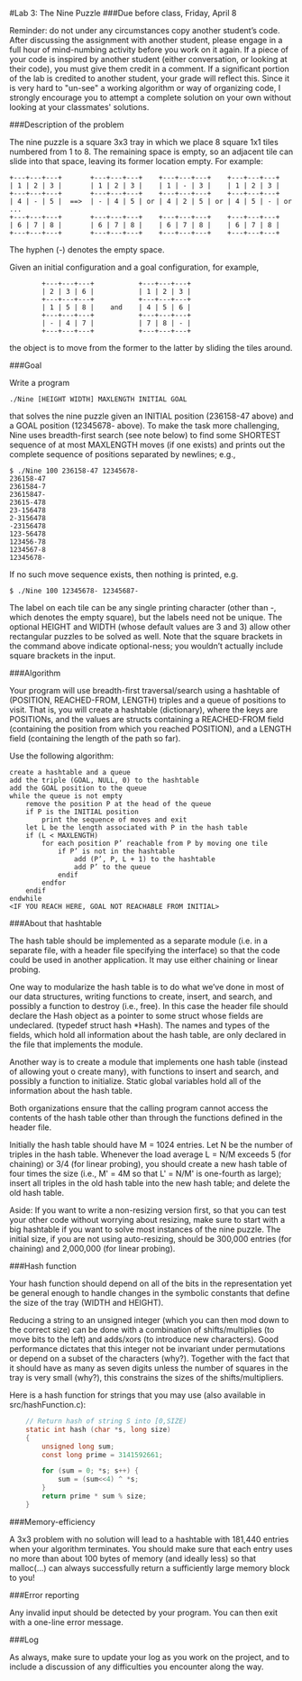 #Lab 3: The Nine Puzzle
###Due before class, Friday, April 8

Reminder: do not under any circumstances copy another student’s code. After discussing the assignment with another student, please engage in a full hour of mind-numbing activity before you work on it again. If a piece of your code is inspired by another student (either conversation, or looking at their code), you must give them credit in a comment. If a significant portion of the lab is credited to another student, your grade will reflect this. Since it is very hard to "un-see" a working algorithm or way of organizing code, I strongly encourage you to attempt a complete solution on your own without looking at your classmates' solutions.

###Description of the problem

The nine puzzle is a square 3x3 tray in which we place 8 square 1x1 tiles numbered from 1 to 8. The remaining space is empty, so an adjacent tile can slide into that space, leaving its former location empty. For example:

    +---+---+---+       +---+---+---+    +---+---+---+    +---+---+---+
    | 1 | 2 | 3 |       | 1 | 2 | 3 |    | 1 | - | 3 |    | 1 | 2 | 3 |
    +---+---+---+       +---+---+---+    +---+---+---+    +---+---+---+
    | 4 | - | 5 |  ==>  | - | 4 | 5 | or | 4 | 2 | 5 | or | 4 | 5 | - | or ...
    +---+---+---+       +---+---+---+    +---+---+---+    +---+---+---+
    | 6 | 7 | 8 |       | 6 | 7 | 8 |    | 6 | 7 | 8 |    | 6 | 7 | 8 |
    +---+---+---+       +---+---+---+    +---+---+---+    +---+---+---+

The hyphen (-) denotes the empty space.

Given an initial configuration and a goal configuration, for example, 

            +---+---+---+           +---+---+---+
		    | 2 | 3 | 6 |           | 1 | 2 | 3 |
		    +---+---+---+           +---+---+---+
		    | 1 | 5 | 8 |    and    | 4 | 5 | 6 |
		    +---+---+---+           +---+---+---+
		    | - | 4 | 7 |           | 7 | 8 | - |
		    +---+---+---+           +---+---+---+

the object is to move from the former to the latter by sliding the tiles around.

###Goal

Write a program

    ./Nine [HEIGHT WIDTH] MAXLENGTH INITIAL GOAL

that solves the nine puzzle given an INITIAL position (236158-47 above) and a GOAL position (12345678- above). To make the task more challenging, Nine uses breadth-first search (see note below) to find some SHORTEST sequence of at most MAXLENGTH moves (if one exists) and prints out the complete sequence of positions separated by newlines; e.g.,

	$ ./Nine 100 236158-47 12345678-
	236158-47
	2361584-7
	23615847-
	23615-478
	23-156478
	2-3156478
	-23156478
	123-56478
	123456-78
	1234567-8
	12345678-

If no such move sequence exists, then nothing is printed, e.g.

	$ ./Nine 100 12345678- 12345687-

The label on each tile can be any single printing character (other than -, which denotes the empty square), but the labels need not be unique. The optional HEIGHT and WIDTH (whose default values are 3 and 3) allow other rectangular puzzles to be solved as well. Note that the square brackets in the command above indicate optional-ness; you wouldn’t actually include square brackets in the input.

###Algorithm

Your program will use breadth-first traversal/search using a hashtable of (POSITION, REACHED-FROM, LENGTH) triples and a queue of positions to visit. That is, you will create a hashtable (dictionary), where the keys are POSITIONs, and the values are structs containing a REACHED-FROM field (containing the position from which you reached POSITION), and a LENGTH field (containing the length of the path so far). 

Use the following algorithm:
	
	create a hashtable and a queue
	add the triple (GOAL, NULL, 0) to the hashtable
	add the GOAL position to the queue
	while the queue is not empty
		remove the position P at the head of the queue
		if P is the INITIAL position
			print the sequence of moves and exit
		let L be the length associated with P in the hash table
		if (L < MAXLENGTH)
			for each position P’ reachable from P by moving one tile
				if P’ is not in the hashtable
					add (P’, P, L + 1) to the hashtable
					add P’ to the queue
				endif
			endfor
		endif
	endwhile
	<IF YOU REACH HERE, GOAL NOT REACHABLE FROM INITIAL>

###About that hashtable

The hash table should be implemented as a separate module (i.e. in a separate file, with a header file specifying the interface) so that the code could be used in another application.  It may use either chaining or linear probing.

One way to modularize the hash table is to do what we’ve done in most of our data structures, writing functions to create, insert, and search, and possibly a function to destroy (i.e., free). In this case the header file should declare the Hash object as a pointer to some struct whose fields are undeclared. (typedef struct hash \*Hash). The names and types of the fields, which hold all information about the hash table, are only declared in the file that implements the module.

Another way is to create a module that implements one hash table (instead of allowing yout o create many), with functions to insert and search, and possibly a function to initialize. Static global variables hold all of the information about the hash table.

Both organizations ensure that the calling program cannot access the contents of the hash table other than through the functions defined in the header file.

Initially the hash table should have M = 1024 entries.  Let N be the number of triples in the hash table.  Whenever the load average L = N/M exceeds 5 (for chaining) or 3/4 (for linear probing), you should create a new hash table of four times the size (i.e., M' = 4M so that L' = N/M' is one-fourth as large); insert all triples in the old hash table into the new hash table; and delete the old hash table.

Aside: If you want to write a non-resizing version first, so that you can test your other code without worrying about resizing, make sure to start with a big hashtable if you want to solve most instances of the nine puzzle. The initial size, if you are not using auto-resizing, should be 300,000 entries (for chaining) and 2,000,000 (for linear probing).

###Hash function

Your hash function should depend on all of the bits in the representation yet be general enough to handle changes in the symbolic constants that define the size of the tray (WIDTH and HEIGHT).

Reducing a string to an unsigned integer (which you can then mod down to the correct size) can be done with a combination of shifts/multiplies (to move bits to the left) and adds/xors (to introduce new characters).  Good performance dictates that this integer not be invariant under permutations or depend on a subset of the characters (why?).  Together with the fact that it should have as many as seven digits unless the number of squares in the tray is very small (why?), this constrains the sizes of the shifts/multipliers. 

Here is a hash function for strings that you may use (also available in src/hashFunction.c):
```c
	// Return hash of string S into [0,SIZE)
	static int hash (char *s, long size)
	{
	    unsigned long sum;
	    const long prime = 3141592661;

	    for (sum = 0; *s; s++) {
		    sum = (sum<<4) ^ *s;
        }
	    return prime * sum % size;
	}
```
###Memory-efficiency

A 3x3 problem with no solution will lead to a hashtable with 181,440 entries when your algorithm terminates. You should make sure that each entry uses no more than about 100 bytes of memory (and ideally less) so that malloc(...) can always successfully return a sufficiently large memory block to you!

###Error reporting

Any invalid input should be detected by your program. You can then exit with a one-line error message.


###Log

As always, make sure to update your log as you work on the project, and to include a discussion of any difficulties you encounter along the way.
